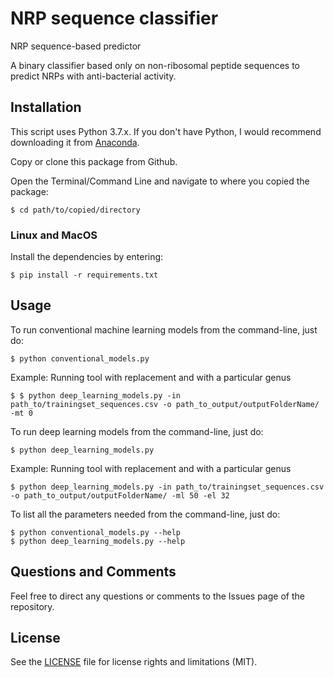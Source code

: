 # NRP sequence classifier
NRP sequence-based predictor

A binary classifier based only on non-ribosomal peptide sequences to predict NRPs with anti-bacterial activity.

## Installation
This script uses Python 3.7.x. If you don't have Python, I would recommend downloading it from [Anaconda](https://www.continuum.io/downloads).

Copy or clone this package from Github.

Open the Terminal/Command Line and navigate to where you copied the package:

    $ cd path/to/copied/directory

### Linux and MacOS

Install the dependencies by entering:

    $ pip install -r requirements.txt

## Usage

To run conventional machine learning models from the command-line, just do:

    $ python conventional_models.py

Example: Running tool with replacement and with a particular genus

    $ $ python deep_learning_models.py -in path_to/trainingset_sequences.csv -o path_to_output/outputFolderName/ -mt 0

To run deep learning models from the command-line, just do:

    $ python deep_learning_models.py

Example: Running tool with replacement and with a particular genus

    $ python deep_learning_models.py -in path_to/trainingset_sequences.csv -o path_to_output/outputFolderName/ -ml 50 -el 32

To list all the parameters needed from the command-line, just do:

    $ python conventional_models.py --help
    $ python deep_learning_models.py --help

## Questions and Comments

Feel free to direct any questions or comments to the Issues page of the repository.

## License

See the [LICENSE](LICENSE.md) file for license rights and limitations (MIT).
